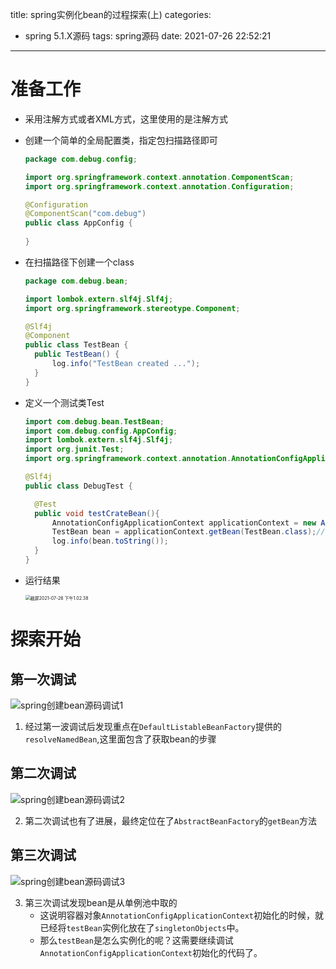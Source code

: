 title: spring实例化bean的过程探索(上)
categories:

  - spring 5.1.X源码
tags: spring源码
date: 2021-07-26 22:52:21

---

# 准备工作

* 采用注解方式或者XML方式，这里使用的是注解方式

* 创建一个简单的全局配置类，指定包扫描路径即可

  ```java
  package com.debug.config;
  
  import org.springframework.context.annotation.ComponentScan;
  import org.springframework.context.annotation.Configuration;
  
  @Configuration
  @ComponentScan("com.debug")
  public class AppConfig {
    
  }
  ```

* 在扫描路径下创建一个class 

  ```java
  package com.debug.bean;
  
  import lombok.extern.slf4j.Slf4j;
  import org.springframework.stereotype.Component;
  
  @Slf4j
  @Component
  public class TestBean {
  	public TestBean() {
  		log.info("TestBean created ...");
  	}
  }
  ```

* 定义一个测试类Test

  ```java
  import com.debug.bean.TestBean;
  import com.debug.config.AppConfig;
  import lombok.extern.slf4j.Slf4j;
  import org.junit.Test;
  import org.springframework.context.annotation.AnnotationConfigApplicationContext;
  
  @Slf4j
  public class DebugTest {
  
  	@Test
  	public void testCrateBean(){
  		AnnotationConfigApplicationContext applicationContext = new AnnotationConfigApplicationContext(AppConfig.class);
  		TestBean bean = applicationContext.getBean(TestBean.class);//比较常用的getBean方法
  		log.info(bean.toString());
  	}
  }
  ```

* 运行结果

  <img src="https://www.caijy.top//%E6%88%AA%E5%B1%8F2021-07-26%20%E4%B8%8B%E5%8D%881.02.38.png" alt="截屏2021-07-26 下午1.02.38" style="zoom:50%;" />

# 探索开始

## 第一次调试

![spring创建bean源码调试1](https://www.caijy.top//spring%E5%88%9B%E5%BB%BAbean%E6%BA%90%E7%A0%81%E8%B0%83%E8%AF%951.gif)

1. 经过第一波调试后发现重点在`DefaultListableBeanFactory`提供的`resolveNamedBean`,这里面包含了获取bean的步骤

## 第二次调试

![spring创建bean源码调试2](https://www.caijy.top//spring%E5%88%9B%E5%BB%BAbean%E6%BA%90%E7%A0%81%E8%B0%83%E8%AF%952.gif)

2. 第二次调试也有了进展，最终定位在了`AbstractBeanFactory`的`getBean`方法

## 第三次调试

![spring创建bean源码调试3](https://www.caijy.top//spring%E5%88%9B%E5%BB%BAbean%E6%BA%90%E7%A0%81%E8%B0%83%E8%AF%953.gif)

3. 第三次调试发现bean是从单例池中取的
   * 这说明容器对象`AnnotationConfigApplicationContext`初始化的时候，就已经将`testBean`实例化放在了`singletonObjects`中。
   * 那么`testBean`是怎么实例化的呢？这需要继续调试`AnnotationConfigApplicationContext`初始化的代码了。
